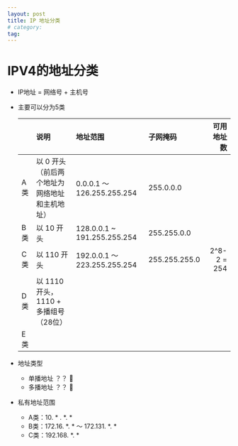 ```yaml
---
layout: post
title: IP 地址分类
# category: 
tag: 
---
```



# IPV4的地址分类

* IP地址 = 网络号 + 主机号

* 主要可以分为5类
    
    ||说明|地址范围|子网掩码|可用地址数|
    |:---|:---|:---|:---|---:|
    |A类|以 0 开头（前后两个地址为网络地址和主机地址）|0.0.0.1 ～ 126.255.255.254|255.0.0.0||
    |B类|以 10 开头|128.0.0.1 ~ 191.255.255.254|255.255.0.0 ||
    |C类|以 110 开头|192.0.0.1 ～ 223.255.255.254|255.255.255.0|2^8-2 = 254|
    |D类|以 1110 开头，1110 + 多播组号（28位）||||
    |E类|||||


* 地址类型

   - 单播地址 ？？ 🐶
   - 多播地址 ？？ 🐶

* 私有地址范围
    + A类：10. * . *. * 
    + B类：172.16. *. * ～ 172.131. *. *
    + C类：192.168. *. *

